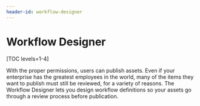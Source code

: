 ```yaml
---
header-id: workflow-designer
---
```


# Workflow Designer

[TOC levels=1-4]

With the proper permissions, users can publish assets. Even if your enterprise
has the greatest employees in the world, many of the items they want to publish
must still be reviewed, for a variety of reasons. The Workflow Designer lets you
design workflow definitions so your assets go through a review process before
publication.

